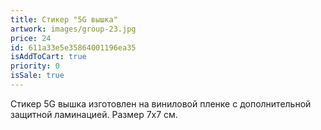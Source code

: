 ```yaml
---
title: Стикер "5G вышка"
artwork: images/group-23.jpg
price: 24
id: 611a33e5e35864001196ea35
isAddToCart: true
priority: 0
isSale: true
---
```


Стикер 5G вышка изготовлен на виниловой пленке с дополнительной защитной ламинацией. Размер 7х7 см.
